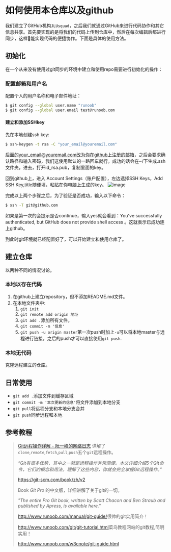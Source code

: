# 如何使用本仓库以及github

我们建立了GitHub机构`JLUsquad`，之后我们就通过GitHub来进行代码协作和其它信息共享。首先要实现的是将我们的代码上传到仓库中，然后在每次编辑后都进行同步，这样能实现代码的便捷协作。下面是具体的使用方法。

## 初始化

在一个从来没有使用过git同步的环境中建立和使用repo需要进行初始化的操作：

### 配置邮箱和用户名

配置个人的用户名称和电子邮件地址：

```bash
$ git config --global user.name "runoob"
$ git config --global user.email test@runoob.com
```

#### 建立和添加SSHkey

先在本地创建ssh key:

```bash
$ ssh-keygen -t rsa -C "your_email@youremail.com"
```

后面的your_email@youremail.com改为你在github上注册的邮箱，之后会要求确认路径和输入密码，我们这使用默认的一路回车就行。成功的话会在~/下生成.ssh文件夹，进去，打开id_rsa.pub，复制里面的key。

回到github上，进入 Account Settings（账户配置），左边选择SSH Keys，Add SSH Key,title随便填，粘贴在你电脑上生成的key。
![image](http://www.runoob.com/wp-content/uploads/2014/05/github-account.jpg)

完成以上两个步骤之后，为了验证是否成功，输入以下命令：

```bash
$ ssh -T git@github.com
```

如果是第一次的会提示是否continue，输入yes就会看到：You've successfully authenticated, but GitHub does not provide shell access 。这就表示已成功连上github。

到此时git环境就已经配置好了，可以开始建立和使用仓库了。

## 建立仓库

以两种不同的情况讨论。

### 本地以存在代码

1. 在github上建立repository，但不添加README.md文件。
2. 在本地文件夹中:
    1. `git init`
    2. `git remote add origin 地址`
    3. `git add .`添加所有文件。
    4. `git commit -m '信息'`
    5. `git push -u origin master`第一次push时加上`-u`可以将本地master与远程进行链接，之后的push才可以直接使用`git push`.

### 本地无代码

克隆远程建立的仓库。

## 日常使用

* `git add .`添加文件到缓存区域
* `git commit -m '本次更新的信息'`将文件添加到本地分支
* `git pull`将远程分支和本地分支合并
* `git push`同步远程和本地

## 参考教程

>[Git远程操作详解 - 阮一峰的网络日志](http://www.ruanyifeng.com/blog/2014/06/git_remote.html)
>详解了 `clone`,`remote`,`fetch`,`pull`,`push`五个`git`远程操作。
>
>*“Git有很多优势，其中之一就是远程操作非常简便。本文详细介绍5个Git命令，它们的概念和用法，理解了这些内容，你就会完全掌握Git远程操作。”*
>
><https://git-scm.com/book/zh/v2>
>
>Book *Git Pro* 的中文版，详细讲解了关于git的一切。
>
>*"The entire Pro Git book, written by Scott Chacon and Ben Straub and published by Apress, is available here."*
>
><http://www.runoob.com/manual/git-guide/>很帅的git实用简介！
>
><http://www.runoob.com/git/git-tutorial.html>菜鸟教程网站的git教程,简明实用！
>
><http://www.runoob.com/w3cnote/git-guide.html>